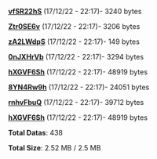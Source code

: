 [**vfSR22hS**](/data/vfSR22hS.txt) (17/12/22 - 22:17)- 3240 bytes

[**Ztr0SE6v**](/data/Ztr0SE6v.txt) (17/12/22 - 22:17)- 3206 bytes

[**zA2LWdpS**](/data/zA2LWdpS.txt) (17/12/22 - 22:17)- 149 bytes

[**0nJXHrVb**](/data/0nJXHrVb.txt) (17/12/22 - 22:17)- 3294 bytes

[**hXGVF6Sh**](/data/hXGVF6Sh.txt) (17/12/22 - 22:17)- 48919 bytes

[**8YN4Rw9h**](/data/8YN4Rw9h.txt) (17/12/22 - 22:17)- 24051 bytes

[**rnhvFbuQ**](/data/rnhvFbuQ.txt) (17/12/22 - 22:17)- 39712 bytes

[**hXGVF6Sh**](/data/hXGVF6Sh.txt) (17/12/22 - 22:17)- 48919 bytes

**Total Datas**: 438

**Total Size**: 2.52 MB / 2.5 MB